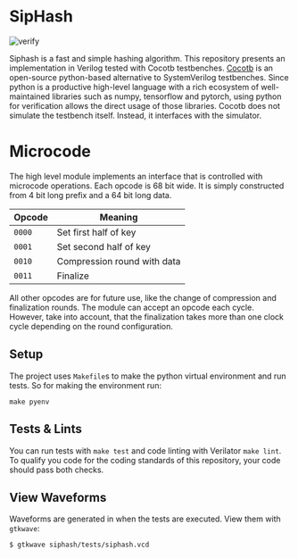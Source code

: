 # SipHash
![verify](https://github.com/hydroid7/siphash/actions/workflows/verify.yml/badge.svg)

Siphash is a fast and simple hashing algorithm. This repository presents an implementation in Verilog tested with Cocotb testbenches.
[Cocotb](https://github.com/cocotb/cocotb) is an open-source python-based alternative to SystemVerilog testbenches. Since python is a productive high-level language with a rich ecosystem of well-maintained libraries such as numpy, tensorflow and pytorch, using python for verification allows the direct usage of those libraries. Cocotb does not simulate the testbench itself. Instead, it interfaces with the simulator.

# Microcode
The high level module implements an interface that is controlled with microcode operations. Each opcode is 68 bit wide.
It is simply constructed from 4 bit long prefix and a 64 bit long data.

|Opcode | Meaning|
|-------|--------|
|`0000`  | Set first half of key|
|`0001`  | Set second half of key|
|`0010`  | Compression round with data|
|`0011`  | Finalize|

All other opcodes are for future use, like the change of compression and finalization rounds.
The module can accept an opcode each cycle. However, take into account, that the finalization takes more than one clock cycle depending on the round configuration.

## Setup

The project uses `Makefile`s to make the python virtual environment and run tests.
So for making the environment run:
```
make pyenv
```

## Tests & Lints

You can run tests with `make test` and code linting with Verilator `make lint`. To qualify you code for the coding standards of this repository, your code should pass both checks.

## View Waveforms

Waveforms are generated in when the tests are executed. View them with `gtkwave`:
```bash
$ gtkwave siphash/tests/siphash.vcd
```
